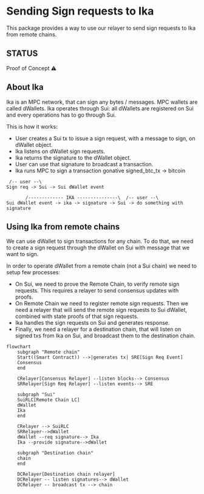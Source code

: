 # Sending Sign requests to Ika

This package provides a way to use our relayer to send sign requests to Ika from remote chains.

## STATUS

Proof of Concept ⚠️

## About Ika

Ika is an MPC network, that can sign any bytes / messages. MPC wallets are called dWallets. Ika operates through Sui: all dWallets are registered on Sui and every operations has to go through Sui.

This is how it works:

- User creates a Sui tx to issue a sign request, with a message to sign, on dWallet object.
- Ika listens on dWallet sign requests.
- Ika returns the signature to the dWallet object.
- User can use that signature to broadcast a transaction.
- Ika runs MPC to sign a transaction gonative signed_btc_tx -> bitcoin

```text
 /-- user --\
Sign req -> Sui -> Sui dWallet event

       /------------- IKA ---------------\  /-- user --\
Sui dWallet event -> ika -> signature -> Sui -> do something with signature
```

## Using Ika from remote chains

We can use dWallet to sign transactions for any chain. To do that, we need to create a sign request through the dWallet on Sui with message that we want to sign.

In order to operate dWallet from a remote chain (not a Sui chain) we need to setup few processes:

- On Sui, we need to prove the Remote Chain, to verify remote sign requests. This requires a relayer to send consensus updates with proofs.
- On Remote Chain we need to register remote sign requests. Then we need a relayer that will send the remote sign requests to Sui dWallet, combined with state proofs of that sign requests.
- Ika handles the sign requests on Sui and generates response.
- Finally, we need a relayer for a destination chain, that will listen on signed txs from Ika on Sui, and broadcast them to the destination chain.

```mermaid
flowchart 
    subgraph "Remote chain"
    Start((Smart Contract)) -->|generates tx| SRE[Sign Req Event]
    Consensus
    end

    CRelayer[Consensus Relayer] --listen blocks--> Consensus
    SRRelayer[Sign Req Relayer] --listen events--> SRE

    subgraph "Sui"
    SuiRLC[Remote Chain LC] 
    dWallet
    Ika
    end

    CRelayer --> SuiRLC
    SRRelayer-->dWallet
    dWallet --req signature--> Ika
    Ika --provide signature-->dWallet

    subgraph "Destination chain"
    chain
    end

    DCRelayer[Destination chain relayer]
    DCRelayer -- listen signatures--> dWallet 
    DCRelayer -- broadcast tx --> chain
```
